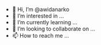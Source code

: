 - 👋 Hi, I’m @awidanarko
- 👀 I’m interested in ...
- 🌱 I’m currently learning ...
- 💞️ I’m looking to collaborate on ...
- 📫 How to reach me ...

<!---
awidanarko/awidanarko is a ✨ special ✨ repository because its `README.md` (this file) appears on your GitHub profile.
You can click the Preview link to take a look at your changes.
--->
